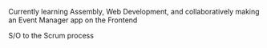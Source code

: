 Currently learning Assembly, Web Development, and collaboratively making an Event Manager app on the Frontend

S/O to the Scrum process
